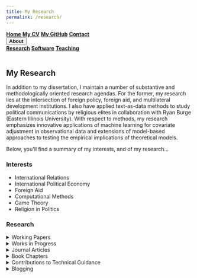 ```yaml
---
title: My Research
permalink: /research/
---
```


<div class="topnav">
    <a class="active" href="https://milesdwilliams15.github.io/"><strong>Home</strong></a>
    <a href="https://github.com/milesdwilliams15/job-market-materials/raw/main/cv.pdf"><strong>My CV</strong></a>
    <a href="{{ site.github.owner_url }}"><strong>My GitHub</strong></a>
    <a href = "{{ site.data.social-media.email.href }}{{ site.data.social-media.email.id }}" title="Email me"><strong>Contact</strong></a>
    <div class="dropdown">
        <button class="dropbtn"><strong>About</strong> <i class="fa fa-caret-down"></i></button>
        <div class="dropdown-content">
            <a href = "https://milesdwilliams15.github.io/research/"><strong>Research</strong></a>
            <a href = "https://milesdwilliams15.github.io/software/"><strong>Software</strong></a>
            <a href = "https://milesdwilliams15.github.io/teaching/"><strong>Teaching</strong></a>
        </div>
    </div>
</div>  
<br/>

## My Research

In addition to my dissertation, I maintain a number of substantive and methodologically oriented research agendas. For the former, my research lies at the 
intersection of foreign policy, foreign aid, and multilateral development institutions. I also have applied text-as-data methods to study political communications 
by religious elites in collaboration with Ryan Burge (Eastern Illinois University). With respect to methods, my research emphasizes innovative applications of machine 
learning for covariate adjustment in observational data and extensions of model-based approaches to testing the empirical implications of theoretical models. 

Below, you'll find a summary of my interests, and of my research...

### Interests
  <ul><li>International Relations</li>
    <li>International Political Economy</li>
    <li>Foreign Aid</li>
    <li>Computational Methods</li>
    <li>Game Theory</li>
    <li>Religion in Politics</li></ul>

### Research
  <details>
    <summary>Working Papers</summary><br>
    <p>
      "Targeting Civil War: Intra-state Conflict and the Opportunity-cost of Foreign Aid." Submitted for review (will make a copy available upon request).
      </p>
  </details>
  
  <details><summary>Works in Progress</summary><br>
    <p>
      "Competition and Deference in the Political Economy of Foreign Aid: How Donor Interests and Recipient Need Shape Strategic Reactions in Aid Allocation."
    </p>
    <p>
      "Leveraging the Black Box: Regression Adjustment via Random Forests."
    </p>
    <p>
      "Strategic Multilateralism: International Development Cooperation and the World Bank."
    </p>
    <p>
      "Xinhua Coverage of Chinese Foreign Aid Allocations." With Lucie Lu
    </p>
  </details>
  
  <details><summary>Journal Articles</summary><br>
    <p>
      <a href = "http://ryanburge.net/wp-content/uploads/2019/06/JCR_Burge_Williams.pdf"> "Gender in the Pulpit: The Differences in Speaking Style for Men and Women."</a> (2019). With Ryan Burge
    </p>
    <p>
      <a href = "https://brill.com/view/journals/rmdc/8/3/article-p309_309.xml">"Is Social Media a Digital Pulpit? How Evangelical Leaders Use Twitter to Encourage the Faithful and Publicize Their Work"</a> (2019). With Ryan Burge
    </p>
  </details>
  
  <details><summary>Book Chapters</summary><br>
    <p>
      <a href= "https://www.academia.edu/44436453/World_Bank">"World Bank."</a> with Matthew Winters. Forthcoming. In <i>Handbook of International Orgnaizations: Theories, Concepts, and Empirical Insights</i>. Eds. Katja Freistein, Julia Leininger, and Silke Weinlich.
    </p>
    <p>
      <a href = "https://link.springer.com/chapter/10.1007/978-3-319-58094-4_9">"Illinois 10th Congressional District: Re-rematch in Chicago Suburbs."</a> with Jeffrey Ashley. 2018. In <i>The Roads to Congress 2016</i>. Eds. Sean D. Foreman and Marcia L. Godwin. 
    </p>
  </details>
  
  <details><summary>Contributions to Technical Guidance</summary><br>
    <p>
      <a href="https://oes.gsa.gov/assets/files/reporting-statistical-results.pdf">"Reporting Statistical Results in Text and in Graphs"</a>. with Ryan T. Moore and Russ Burnett.
    </p>
  </details>

  <details><summary>Blogging</summary><br>
    <p>
I occasionally have contributed to <a href="https://religioninpublic.blog/">Religion in Public</a>. <a href = "https://religioninpublic.blog/2021/01/21/white-conservative-religious-and-aid-skeptical/">In my latest contribution</a>, I discuss links between anti-immigrant attitudes among religious conservatives in the U.S. and support for foreign aid spending.
    </p>
  </details>
